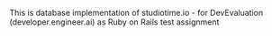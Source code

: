 This is database implementation of studiotime.io - for DevEvaluation (developer.engineer.ai) as Ruby on Rails test assignment
